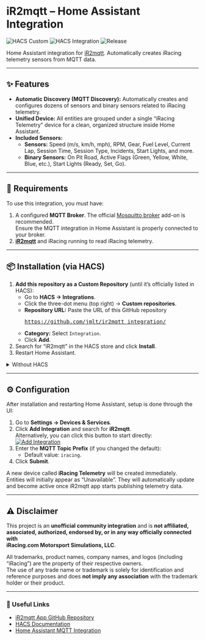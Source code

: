# iR2mqtt – Home Assistant Integration

![HACS Custom](https://img.shields.io/badge/HACS-Custom-orange)
![HACS Integration](https://img.shields.io/badge/HACS-Integration-blue)
![Release](https://img.shields.io/github/v/release/jmlt/ir2mqtt_integration)

Home Assistant integration for [iR2mqtt](https://github.com/jmlt/ir2mqtt). Automatically creates iRacing telemetry sensors from MQTT data.

---

## ✨ Features

* **Automatic Discovery (MQTT Discovery):** Automatically creates and configures dozens of sensors and binary sensors related to iRacing telemetry.  
* **Unified Device:** All entities are grouped under a single “iRacing Telemetry” device for a clean, organized structure inside Home Assistant.  
* **Included Sensors:**
  * **Sensors:** Speed (m/s, km/h, mph), RPM, Gear, Fuel Level, Current Lap, Session Time, Session Type, Incidents, Start Lights, and more.
  * **Binary Sensors:** On Pit Road, Active Flags (Green, Yellow, White, Blue, etc.), Start Lights (Ready, Set, Go).

---

## 🧩 Requirements

To use this integration, you must have:

1. A configured **MQTT Broker**. The official [Mosquitto broker](https://github.com/home-assistant/addons/tree/master/mosquitto) add-on is recommended.  
   Ensure the MQTT integration in Home Assistant is properly connected to your broker.  
2. **[iR2mqtt](https://github.com/jmlt/ir2mqtt)** and iRacing running to read iRacing telemetry.  

---

## 📦 Installation (via HACS)
 
1. **Add this repository as a Custom Repository** (until it’s officially listed in HACS):
   - Go to **HACS → Integrations**.
   - Click the three-dot menu (top right) → **Custom repositories**.
   - **Repository URL:** Paste the URL of this GitHub repository <pre>https://github.com/jmlt/ir2mqtt_integration/</pre>
   - **Category:** Select `Integration`.
   - Click **Add**.
2. Search for “iR2mqtt” in the HACS store and click **Install**.  
3. Restart Home Assistant.

<details>
<summary>Without HACS</summary>

1. Download the latest release of the iR2mqtt integration from [GitHub Releases)](https://github.com/jmlt/ir2mqtt_integration/releases).
2. Extract the downloaded files and place the ir2mqtt folder in your Home Assistant custom_components directory (usually located in the config/custom_components directory).
3. Restart your Home Assistant instance to load the new integration.
</details>

---

## ⚙️ Configuration

After installation and restarting Home Assistant, setup is done through the UI:

1. Go to **Settings → Devices & Services**.  
2. Click **Add Integration** and search for **iR2mqtt**.  
   Alternatively, you can click this button to start directly:  
   [![Add Integration](https://my.home-assistant.io/badges/config_flow_start.svg)](https://my.home-assistant.io/redirect/config_flow_start/?domain=ir2mqtt)
3. Enter the **MQTT Topic Prefix** (if you changed the default):
   * Default value: `iracing`.
4. Click **Submit**.

A new device called **iRacing Telemetry** will be created immediately.  
Entities will initially appear as “Unavailable”. They will automatically update and become active once iR2mqtt app starts publishing telemetry data.

---

## ⚠️ Disclaimer

This project is an **unofficial community integration** and is **not affiliated, associated, authorized, endorsed by, or in any way officially connected with**  
**iRacing.com Motorsport Simulations, LLC**.

All trademarks, product names, company names, and logos (including “iRacing”) are the property of their respective owners.  
The use of any trade name or trademark is solely for identification and reference purposes and does **not imply any association** with the trademark holder or their product.

---

### 🏁 Useful Links

- [iR2mqtt App GitHub Repository](https://github.com/jmlt/ir2mqtt)  
- [HACS Documentation](https://hacs.xyz/docs/use)  
- [Home Assistant MQTT Integration](https://www.home-assistant.io/integrations/mqtt/)  
